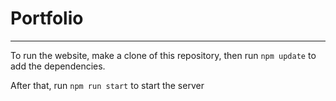 # Portfolio
---
To run the website, make a clone of this repository, then run 
`npm update`
to add the dependencies.

After that, run
`npm run start`
to start the server
